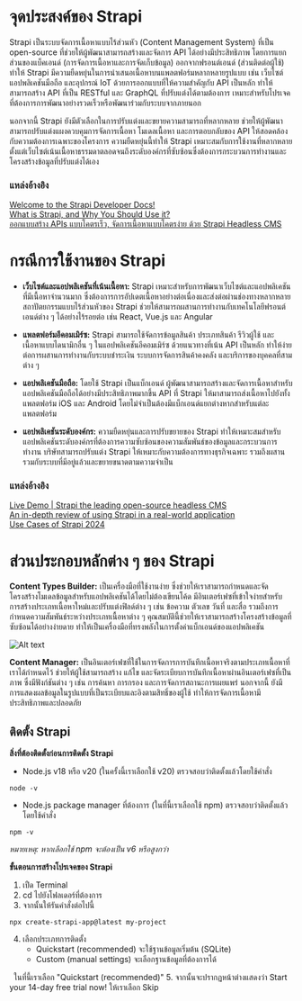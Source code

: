 # จุดประสงค์ของ Strapi
Strapi เป็นระบบจัดการเนื้อหาแบบไร้ส่วนหัว (Content Management System) ที่เป็น open-source ที่ช่วยให้ผู้พัฒนาสามารถสร้างและจัดการ API ได้อย่างมีประสิทธิภาพ โดยการแยกส่วนของแบ็คเอนด์ (การจัดการเนื้อหาและการจัดเก็บข้อมูล) ออกจากฟรอนต์เอนด์ (ส่วนติดต่อผู้ใช้) ทำให้ Strapi มีความยืดหยุ่นในการนำเสนอเนื้อหาบนแพลตฟอร์มหลากหลายรูปแบบ เช่น เว็บไซต์ แอปพลิเคชันมือถือ และอุปกรณ์ IoT ด้วยการออกแบบที่ให้ความสำคัญกับ API เป็นหลัก ทำให้สามารถสร้าง API ที่เป็น RESTful และ GraphQL ที่ปรับแต่งได้ตามต้องการ เหมาะสำหรับโปรเจคที่ต้องการการพัฒนาอย่างรวดเร็วหรือพัฒนาร่วมกับระบบจากภายนอก

นอกจากนี้ Strapi ยังมีตัวเลือกในการปรับแต่งและขยายความสามารถที่หลากหลาย ช่วยให้ผู้พัฒนาสามารถปรับแต่งแผงควบคุมการจัดการเนื้อหา โมเดลเนื้อหา และการตอบกลับของ API ให้สอดคล้องกับความต้องการเฉพาะของโครงการ ความยืดหยุ่นนี้ทำให้ Strapi เหมาะสมกับการใช้งานที่หลากหลาย ตั้งแต่เว็บไซต์เน้นเนื้อหาธรรมดาตลอดจนถึงระดับองค์กรที่ซับซ้อนซึ่งต้องการกระบวนการทำงานและโครงสร้างข้อมูลที่ปรับแต่งได้เอง
### แหล่งอ้างอิง
[Welcome to the Strapi Developer Docs!](https://docs.strapi.io/dev-docs/intro)<br>
[What is Strapi, and Why You Should Use it?](https://radixweb.com/blog/what-is-strapi)<br>
[ออกแบบสร้าง APIs แบบโคตรเร็ว, จัดการเนื้อหาแบบโคตรง่าย ด้วย Strapi Headless CMS](
https://medium.com/@themaxaboy/%E0%B8%AD%E0%B8%AD%E0%B8%81%E0%B9%81%E0%B8%9A%E0%B8%9A%E0%B8%AA%E0%B8%A3%E0%B9%89%E0%B8%B2%E0%B8%87-apis-%E0%B9%81%E0%B8%9A%E0%B8%9A%E0%B9%82%E0%B8%84%E0%B8%95%E0%B8%A3%E0%B9%80%E0%B8%A3%E0%B9%87%E0%B8%A7-%E0%B8%88%E0%B8%B1%E0%B8%94%E0%B8%81%E0%B8%B2%E0%B8%A3%E0%B9%80%E0%B8%99%E0%B8%B7%E0%B9%89%E0%B8%AD%E0%B8%AB%E0%B8%B2%E0%B9%81%E0%B8%9A%E0%B8%9A%E0%B9%82%E0%B8%84%E0%B8%95%E0%B8%A3%E0%B8%87%E0%B9%88%E0%B8%B2%E0%B8%A2-%E0%B8%94%E0%B9%89%E0%B8%A7%E0%B8%A2-strapi-headless-cms-da907437040)

# กรณีการใช้งานของ Strapi
- **เว็บไซต์และแอปพลิเคชันที่เน้นเนื้อหา:** Strapi เหมาะสำหรับการพัฒนาเว็บไซต์และแอปพลิเคชันที่มีเนื้อหาจำนวนมาก ซึ่งต้องการการอัปเดตเนื้อหาอย่างต่อเนื่องและส่งต่อผ่านช่องทางหลากหลาย สถาปัตยกรรมแบบไร้ส่วนหัวของ Strapi ช่วยให้สามารถผสานการทำงานกับเทคโนโลยีฟรอนต์เอนด์ต่าง ๆ ได้อย่างไร้รอยต่อ เช่น React, Vue.js และ Angular

- **แพลตฟอร์มอีคอมเมิร์ซ:** Strapi สามารถใช้จัดการข้อมูลสินค้า ประเภทสินค้า รีวิวผู้ใช้ และเนื้อหาแบบไดนามิกอื่น ๆ ในแอปพลิเคชันอีคอมเมิร์ซ ด้วยแนวทางที่เน้น API เป็นหลัก ทำให้ง่ายต่อการผสานการทำงานกับระบบชำระเงิน ระบบการจัดการสินค้าคงคลัง และบริการของบุคคลที่สามต่าง ๆ

- **แอปพลิเคชันมือถือ:** โดยใช้ Strapi เป็นแบ็กเอนด์ ผู้พัฒนาสามารถสร้างและจัดการเนื้อหาสำหรับแอปพลิเคชันมือถือได้อย่างมีประสิทธิภาพมากขึ้น API ที่ Strapi ให้มาสามารถส่งเนื้อหาไปยังทั้งแพลตฟอร์ม iOS และ Android โดยไม่จำเป็นต้องมีแบ็กเอนด์แยกต่างหากสำหรับแต่ละแพลตฟอร์ม

- **แอปพลิเคชันระดับองค์กร:** ความยืดหยุ่นและการปรับขยายของ Strapi ทำให้เหมาะสมสำหรับแอปพลิเคชันระดับองค์กรที่ต้องการความซับซ้อนของความสัมพันธ์ของข้อมูลและกระบวนการทำงาน บริษัทสามารถปรับแต่ง Strapi ให้เหมาะกับความต้องการทางธุรกิจเฉพาะ รวมถึงผสานรวมกับระบบที่มีอยู่แล้วและขยายขนาดตามความจำเป็น
### แหล่งอ้างอิง
[Live Demo | Strapi the leading open-source headless CMS](https://strapi.io/demo)<br>
[An in-depth review of using Strapi in a real-world application](https://levelup.gitconnected.com/should-i-use-strapi-on-my-next-project-ec2daa7df11c)<br>
[Use Cases of Strapi 2024](https://levelup.gitconnected.com/should-i-use-strapi-on-my-next-project-ec2daa7df11c)

# ส่วนประกอบหลักต่าง ๆ ของ Strapi

**Content Types Builder:** เป็นเครื่องมือที่ใช้งานง่าย ซึ่งช่วยให้เราสามารถกำหนดและจัดโครงสร้างโมเดลข้อมูลสำหรับแอปพลิเคชันได้โดยไม่ต้องเขียนโค้ด มีอินเตอร์เฟซที่เข้าใจง่ายสำหรับการสร้างประเภทเนื้อหาใหม่และปรับแต่งฟิลด์ต่าง ๆ เช่น ข้อความ ตัวเลข วันที่ และสื่อ รวมถึงการกำหนดความสัมพันธ์ระหว่างประเภทเนื้อหาต่าง ๆ คุณสมบัตินี้ช่วยให้เราสามารถสร้างโครงสร้างข้อมูลที่ซับซ้อนได้อย่างง่ายดาย ทำให้เป็นเครื่องมือที่ทรงพลังในการตั้งค่าแบ็กเอนด์ของแอปพลิเคชัน

![Alt text](https://docs.strapi.io/img/assets/content-type-builder/content-types-builder_DARK.png)

**Content Manager:** เป็นอินเตอร์เฟซที่ใช้ในการจัดการการบันทึกเนื้อหาจริงตามประเภทเนื้อหาที่เราได้กำหนดไว้ ช่วยให้ผู้ใช้สามารถสร้าง แก้ไข และจัดระเบียบการบันทึกเนื้อหาผ่านอินเตอร์เฟซที่เป็นภาพ ซึ่งมีฟังก์ชันต่าง ๆ เช่น การค้นหา การกรอง และการจัดการสถานะการเผยแพร่ นอกจากนี้ ยังมีการแสดงผลข้อมูลในรูปแบบที่เป็นระเบียบและอิงตามสิทธิ์ของผู้ใช้ ทำให้การจัดการเนื้อหามีประสิทธิภาพและปลอดภัย

## ติดตั้ง Strapi
**สิ่งที่ต้องติดตั้งก่อนการติดตั้ง Strapi**
- Node.js v18 หรือ v20 (ในครั้งนี้เราเลือกใช้ v20) ตรวจสอบว่าติดตั้งแล้วโดยใช้คำสั่ง
```
node -v
```
- Node.js package manager ที่ต้องการ (ในที่นี้เราเลือกใช้ npm) ตรวจสอบว่าติดตั้งแล้วโดยใช้คำสั่ง
```
npm -v
```
*หมายเหตุ: หากเลือกใช้ npm จะต้องเป็น v6 หรือสูงกว่า*

**ขั้นตอนการสร้างโปรเจคของ Strapi**
1. เปืด Terminal
2. cd ไปยังโฟลเดอร์ที่ต้องการ
3. จากนั้นให้รันคำสั่งต่อไปนี้
```
npx create-strapi-app@latest my-project
```
4. เลือกประเภทการติดตั้ง
   - Quickstart (recommended) จะใช้ฐานข้อมูลเริ่มต้น (SQLite)
   - Custom (manual settings) จะเลือกฐานข้อมูลที่ต้องการได้<br>

&nbsp; ในที่นี้เราเลือก "Quickstart (recommended)"
5. จากนั้นจะปรากฏหน้าต่างแสดงว่า Start your 14-day free trial now! ให้เราเลือก Skip

